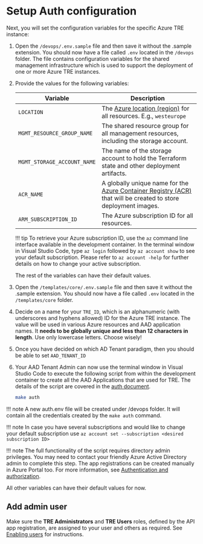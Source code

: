 # Setup Auth configuration

Next, you will set the configuration variables for the specific Azure TRE instance:

1. Open the `/devops/.env.sample` file and then save it without the .sample extension. You should now have a file called `.env` located in the `/devops` folder. The file contains configuration variables for the shared management infrastructure which is used to support the deployment of one or more Azure TRE instances.

1. Provide the values for the following variables:

    | Variable | Description |
    | -------- | ----------- |
    | `LOCATION` | The [Azure location (region)](https://azure.microsoft.com/global-infrastructure/geographies/#geographies) for all resources. E.g., `westeurope` |
    | `MGMT_RESOURCE_GROUP_NAME` | The shared resource group for all management resources, including the storage account. |
    | `MGMT_STORAGE_ACCOUNT_NAME` | The name of the storage account to hold the Terraform state and other deployment artifacts. |
    | `ACR_NAME` | A globally unique name for the [Azure Container Registry (ACR)](https://docs.microsoft.com/azure/container-registry/) that will be created to store deployment images. |
    | `ARM_SUBSCRIPTION_ID` | The Azure subscription ID for all resources. |

    !!! tip
        To retrieve your Azure subscription ID, use the `az` command line interface available in the development container. In the terminal window in Visual Studio Code, type `az login` followed by `az account show` to see your default subscription. Please refer to `az account -help` for further details on how to change your active subscription.

    The rest of the variables can have their default values.

1. Open the `/templates/core/.env.sample` file and then save it without the .sample extension. You should now have a file called `.env` located in the `/templates/core` folder.
1. Decide on a name for your `TRE_ID`, which is an alphanumeric (with underscores and hyphens allowed) ID for the Azure TRE instance. The value will be used in various Azure resources and AAD application names. It **needs to be globally unique and less than 12 characters in length**. Use only lowercase letters. Choose wisely!
1. Once you have decided on which AD Tenant paradigm, then you should be able to set `AAD_TENANT_ID`
1. Your AAD Tenant Admin can now use the terminal window in Visual Studio Code to execute the following script from within the development container to create all the AAD Applications that are used for TRE. The details of the script are covered in the [auth document](../auth.md).

   ```bash
   make auth
   ```
  !!! note
      A new auth.env file will be created under /devops folder. It will contain all the credentials created by the `make auth` command.

  !!! note
      In case you have several subscriptions and would like to change your default subscription use `az account set --subscription <desired subscription ID>`

  !!! note
      The full functionality of the script requires directory admin privileges. You may need to contact your friendly Azure Active Directory admin to complete this step. The app registrations can be created manually in Azure Portal too. For more information, see [Authentication and authorization](../auth.md).
  

All other variables can have their default values for now.

## Add admin user

Make sure the **TRE Administrators** and **TRE Users** roles, defined by the API app registration, are assigned to your user and others as required. See [Enabling users](../auth.md#enabling-users) for instructions.
